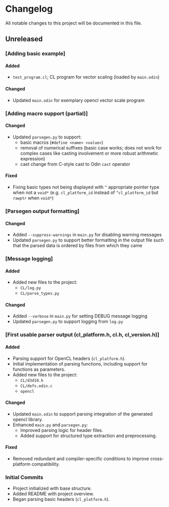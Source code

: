 # Changelog

All notable changes to this project will be documented in this file.

## Unreleased

### [Adding basic example]

#### Added
- `test_program.cl`; CL program for vector scaling (loaded by `main.odin`)

#### Changed
- Updated `main.odin` for exemplary opencl vector scale program

### [Adding macro support (partial)]

#### Changed
- Updated `parsegen.py` to support:
  - basic macros (`#define <name> <value>`)
  - removal of numerical suffixes (basic case works; does not work for complex cases like casting involvement or more robust arithmetic expression)
  - cast change from C-style cast to Odin `cast` operator

#### Fixed
- Fixing basic types not being displayed with `^` appropriate pointer type when not a `void*` (e.g. `cl_platform_id` instead of `^cl_platform_id` but `rawptr` when `void*`)

### [Parsegen output formatting]

#### Changed
- Added `--suppress-warnings` in `main.py` for disabling warning messages
- Updated `parsegen.py` to support better formatting in the output file such that the parsed data is ordered by files from which they came

### [Message logging]

#### Added
- Added new files to the project:
  - `CL/log.py`
  - `CL/parse_types.py`

#### Changed
- Added `--verbose` in `main.py` for setting DEBUG message logging
- Updated `parsegen.py` to support logging from `log.py`

### [First usable parser output (cl_platform.h, cl.h, cl_version.h)]

#### Added
- Parsing support for OpenCL headers (`cl_platform.h`).
- Initial implementation of parsing functions, including support for functions as parameters.
- Added new files to the project:
  - `CL/d3d10.h`
  - `CL/defs.odin.c`
  - `opencl`

#### Changed
- Updated `main.odin` to support parsing integration of the generated opencl library.
- Enhanced `main.py` and `parsegen.py`:
  - Improved parsing logic for header files.
  - Added support for structured type extraction and preprocessing.

#### Fixed
- Removed redundant and compiler-specific conditions to improve cross-platform compatibility.

### Initial Commits
- Project initialized with base structure.
- Added README with project overview.
- Began parsing basic headers (`cl_platform.h`).
